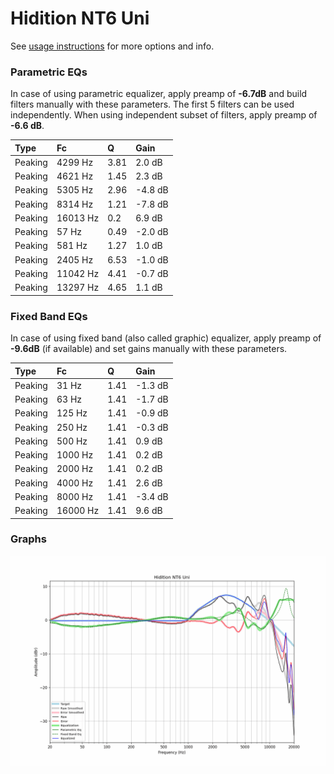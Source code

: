 # Hidition NT6 Uni
See [usage instructions](https://github.com/jaakkopasanen/AutoEq#usage) for more options and info.

### Parametric EQs
In case of using parametric equalizer, apply preamp of **-6.7dB** and build filters manually
with these parameters. The first 5 filters can be used independently.
When using independent subset of filters, apply preamp of **-6.6 dB**.

| Type    | Fc       |    Q | Gain    |
|:--------|:---------|:-----|:--------|
| Peaking | 4299 Hz  | 3.81 | 2.0 dB  |
| Peaking | 4621 Hz  | 1.45 | 2.3 dB  |
| Peaking | 5305 Hz  | 2.96 | -4.8 dB |
| Peaking | 8314 Hz  | 1.21 | -7.8 dB |
| Peaking | 16013 Hz | 0.2  | 6.9 dB  |
| Peaking | 57 Hz    | 0.49 | -2.0 dB |
| Peaking | 581 Hz   | 1.27 | 1.0 dB  |
| Peaking | 2405 Hz  | 6.53 | -1.0 dB |
| Peaking | 11042 Hz | 4.41 | -0.7 dB |
| Peaking | 13297 Hz | 4.65 | 1.1 dB  |

### Fixed Band EQs
In case of using fixed band (also called graphic) equalizer, apply preamp of **-9.6dB**
(if available) and set gains manually with these parameters.

| Type    | Fc       |    Q | Gain    |
|:--------|:---------|:-----|:--------|
| Peaking | 31 Hz    | 1.41 | -1.3 dB |
| Peaking | 63 Hz    | 1.41 | -1.7 dB |
| Peaking | 125 Hz   | 1.41 | -0.9 dB |
| Peaking | 250 Hz   | 1.41 | -0.3 dB |
| Peaking | 500 Hz   | 1.41 | 0.9 dB  |
| Peaking | 1000 Hz  | 1.41 | 0.2 dB  |
| Peaking | 2000 Hz  | 1.41 | 0.2 dB  |
| Peaking | 4000 Hz  | 1.41 | 2.6 dB  |
| Peaking | 8000 Hz  | 1.41 | -3.4 dB |
| Peaking | 16000 Hz | 1.41 | 9.6 dB  |

### Graphs
![](./Hidition%20NT6%20Uni.png)